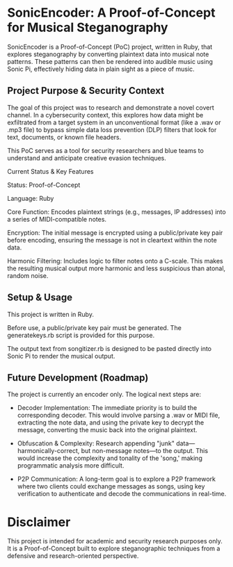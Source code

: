 # SonicEncoder: A Proof-of-Concept for Musical Steganography

SonicEncoder is a Proof-of-Concept (PoC) project, written in Ruby, that explores steganography by converting plaintext data into musical note patterns. These patterns can then be rendered into audible music using Sonic Pi, effectively hiding data in plain sight as a piece of music.

## Project Purpose & Security Context

The goal of this project was to research and demonstrate a novel covert channel. In a cybersecurity context, this explores how data might be exfiltrated from a target system in an unconventional format (like a .wav or .mp3 file) to bypass simple data loss prevention (DLP) filters that look for text, documents, or known file headers.

This PoC serves as a tool for security researchers and blue teams to understand and anticipate creative evasion techniques.

Current Status & Key Features

Status: Proof-of-Concept

Language: Ruby

Core Function: Encodes plaintext strings (e.g., messages, IP addresses) into a series of MIDI-compatible notes.

Encryption: The initial message is encrypted using a public/private key pair before encoding, ensuring the message is not in cleartext within the note data.

Harmonic Filtering: Includes logic to filter notes onto a C-scale. This makes the resulting musical output more harmonic and less suspicious than atonal, random noise.

## Setup & Usage

This project is written in Ruby.

Before use, a public/private key pair must be generated. The generatekeys.rb script is provided for this purpose.

The output text from songitizer.rb is designed to be pasted directly into Sonic Pi to render the musical output.

## Future Development (Roadmap)

The project is currently an encoder only. The logical next steps are:

 - Decoder Implementation: The immediate priority is to build the corresponding decoder. This would involve parsing a .wav or MIDI file, extracting the note data, and using the private key to decrypt the message, converting the music back into the original plaintext.

- Obfuscation & Complexity: Research appending "junk" data—harmonically-correct, but non-message notes—to the output. This would increase the complexity and tonality of the 'song,' making programmatic analysis more difficult.

- P2P Communication: A long-term goal is to explore a P2P framework where two clients could exchange messages as songs, using key verification to authenticate and decode the communications in real-time.

# Disclaimer

This project is intended for academic and security research purposes only. It is a Proof-of-Concept built to explore steganographic techniques from a defensive and research-oriented perspective.
